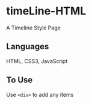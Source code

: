 # timeLine-HTML
A Timeline Style Page

## Languages
HTML, CSS3, JavaScript

## To Use
Use `<div>` to add any items
